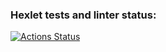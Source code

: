 ### Hexlet tests and linter status:
[![Actions Status](https://github.com/honest-niceman/java-project-99/actions/workflows/hexlet-check.yml/badge.svg)](https://github.com/honest-niceman/java-project-99/actions)